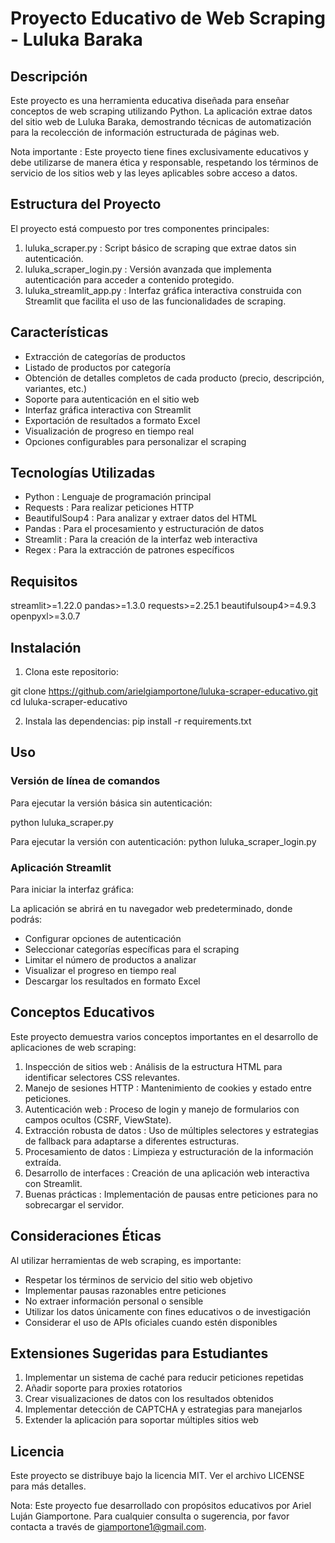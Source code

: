 # Proyecto Educativo de Web Scraping - Luluka Baraka
## Descripción
Este proyecto es una herramienta educativa diseñada para enseñar conceptos de web scraping utilizando Python. La aplicación extrae datos del sitio web de Luluka Baraka, demostrando técnicas de automatización para la recolección de información estructurada de páginas web.

Nota importante : Este proyecto tiene fines exclusivamente educativos y debe utilizarse de manera ética y responsable, respetando los términos de servicio de los sitios web y las leyes aplicables sobre acceso a datos.

## Estructura del Proyecto
El proyecto está compuesto por tres componentes principales:

1. luluka_scraper.py : Script básico de scraping que extrae datos sin autenticación.
2. luluka_scraper_login.py : Versión avanzada que implementa autenticación para acceder a contenido protegido.
3. luluka_streamlit_app.py : Interfaz gráfica interactiva construida con Streamlit que facilita el uso de las funcionalidades de scraping.
## Características
- Extracción de categorías de productos
- Listado de productos por categoría
- Obtención de detalles completos de cada producto (precio, descripción, variantes, etc.)
- Soporte para autenticación en el sitio web
- Interfaz gráfica interactiva con Streamlit
- Exportación de resultados a formato Excel
- Visualización de progreso en tiempo real
- Opciones configurables para personalizar el scraping
## Tecnologías Utilizadas
- Python : Lenguaje de programación principal
- Requests : Para realizar peticiones HTTP
- BeautifulSoup4 : Para analizar y extraer datos del HTML
- Pandas : Para el procesamiento y estructuración de datos
- Streamlit : Para la creación de la interfaz web interactiva
- Regex : Para la extracción de patrones específicos

## Requisitos
streamlit>=1.22.0
pandas>=1.3.0
requests>=2.25.1
beautifulsoup4>=4.9.3
openpyxl>=3.0.7

## Instalación
1. Clona este repositorio:

git clone https://github.com/arielgiamportone/luluka-scraper-educativo.git
cd luluka-scraper-educativo

2. Instala las dependencias:
pip install -r requirements.txt

## Uso
### Versión de línea de comandos
Para ejecutar la versión básica sin autenticación:

python luluka_scraper.py

Para ejecutar la versión con autenticación:
python luluka_scraper_login.py

### Aplicación Streamlit
Para iniciar la interfaz gráfica:

La aplicación se abrirá en tu navegador web predeterminado, donde podrás:

- Configurar opciones de autenticación
- Seleccionar categorías específicas para el scraping
- Limitar el número de productos a analizar
- Visualizar el progreso en tiempo real
- Descargar los resultados en formato Excel

## Conceptos Educativos
Este proyecto demuestra varios conceptos importantes en el desarrollo de aplicaciones de web scraping:

1. Inspección de sitios web : Análisis de la estructura HTML para identificar selectores CSS relevantes.
2. Manejo de sesiones HTTP : Mantenimiento de cookies y estado entre peticiones.
3. Autenticación web : Proceso de login y manejo de formularios con campos ocultos (CSRF, ViewState).
4. Extracción robusta de datos : Uso de múltiples selectores y estrategias de fallback para adaptarse a diferentes estructuras.
5. Procesamiento de datos : Limpieza y estructuración de la información extraída.
6. Desarrollo de interfaces : Creación de una aplicación web interactiva con Streamlit.
7. Buenas prácticas : Implementación de pausas entre peticiones para no sobrecargar el servidor.

## Consideraciones Éticas
Al utilizar herramientas de web scraping, es importante:

- Respetar los términos de servicio del sitio web objetivo
- Implementar pausas razonables entre peticiones
- No extraer información personal o sensible
- Utilizar los datos únicamente con fines educativos o de investigación
- Considerar el uso de APIs oficiales cuando estén disponibles
## Extensiones Sugeridas para Estudiantes
1. Implementar un sistema de caché para reducir peticiones repetidas
2. Añadir soporte para proxies rotatorios
3. Crear visualizaciones de datos con los resultados obtenidos
4. Implementar detección de CAPTCHA y estrategias para manejarlos
5. Extender la aplicación para soportar múltiples sitios web
## Licencia
Este proyecto se distribuye bajo la licencia MIT. Ver el archivo LICENSE para más detalles.

Nota: Este proyecto fue desarrollado con propósitos educativos por Ariel Luján Giamportone. Para cualquier consulta o sugerencia, por favor contacta a través de giamportone1@gmail.com.